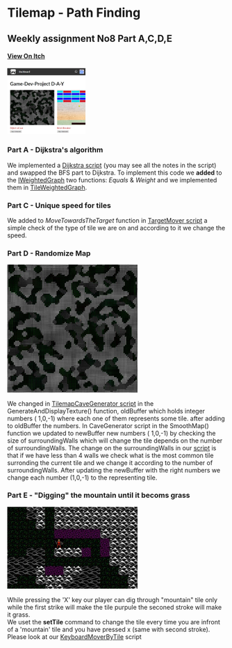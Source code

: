 # Tilemap - Path Finding  
## Weekly assignment No8 Part A,C,D,E  

#### [View On Itch](https://game-dev-project-d-a-y.itch.io/dijkstracave)
<img src=https://github.com/Game-Dev-Project-D-A-Y/05-tilemap-pathfinding/blob/master/itch.jpg width="180"/>    
    
    
### Part A - Dijkstra's algorithm   
We implemented a [Dijkstra script](https://github.com/Game-Dev-Project-D-A-Y/05-tilemap-pathfinding/blob/master/Assets/Scripts/5-dijkstra/Dijkstra.cs) (you may see all the  notes in the script)  and swapped the BFS part to Dijkstra. To implement this code we **added** to the [IWeightedGraph](https://github.com/Game-Dev-Project-D-A-Y/05-tilemap-pathfinding/blob/master/Assets/Scripts/5-dijkstra/IWeightedGraph.cs) two functions: _Equals_ & _Weight_ and we implemented them in [TileWeightedGraph](https://github.com/Game-Dev-Project-D-A-Y/05-tilemap-pathfinding/blob/master/Assets/Scripts/5-dijkstra/TileWeightedGraph.cs).    
    
### Part C - Unique speed for tiles
We added to _MoveTowardsTheTarget_ function in [TargetMover script](https://github.com/Game-Dev-Project-D-A-Y/05-tilemap-pathfinding/blob/master/Assets/Scripts/2-player/TargetMover.cs) a simple check of the type of tile we are on and according to it we change the speed.  

### Part D - Randomize Map   
<img src=https://github.com/Game-Dev-Project-D-A-Y/05-tilemap-pathfinding/blob/master/Generate%20Map.jpg width="300"/>    
    
    
We changed in [TilemapCaveGenerator script](https://github.com/Game-Dev-Project-D-A-Y/05-tilemap-pathfinding/blob/master/Assets/Scripts/4-generation/TilemapCaveGenerator.cs) in the GenerateAndDisplayTexture() function, oldBuffer which holds integer numbers ( 1,0,-1) where each one of them represents some tile.
after adding to oldBuffer the numbers. In CaveGenerator script in the SmoothMap() function we updated to newBuffer new numbers ( 1,0,-1) by checking the size of surroundingWalls which will change the tile depends on the number of surroundingWalls.
The change on the surroundingWalls in our [script](https://github.com/Game-Dev-Project-D-A-Y/05-tilemap-pathfinding/blob/master/Assets/Scripts/4-generation/CaveGenerator.cs) is that if we have less than 4 walls we check what is the most common tile surronding the current tile and we change it according to the number of surroundingWalls.
After updating the newBuffer with the right numbers we change each number (1,0,-1) to the representing tile.

### Part E - "Digging" the mountain until it becoms grass   
    
<img src=https://github.com/Game-Dev-Project-D-A-Y/05-tilemap-pathfinding/blob/master/digging.jpg width="300"/>    
  
While pressing the 'X' key our player can dig through "mountain" tile only while the first strike will make the tile purpule the seconed stroke will make it grass.    
We uset the **setTile** command to change the tile every time you are infront of a 'mountain' tile and you have pressed x (same with second stroke). Please look at our [KeyboardMoverByTile](https://github.com/Game-Dev-Project-D-A-Y/05-tilemap-pathfinding/blob/master/Assets/Scripts/2-player/KeyboardMoverByTile.cs) script
